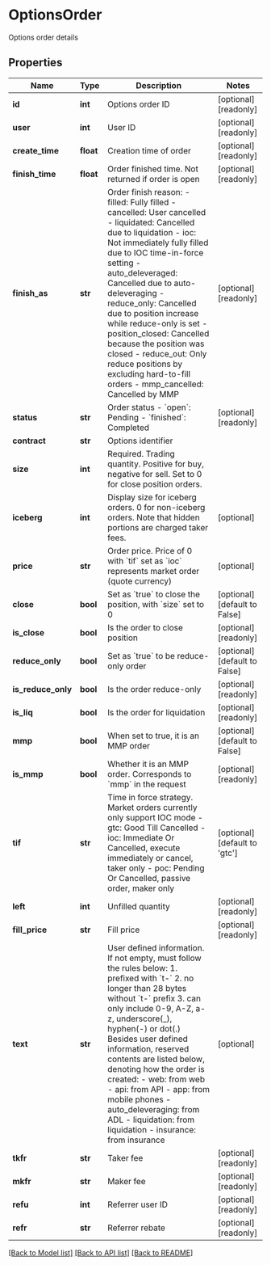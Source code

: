 # OptionsOrder

Options order details
## Properties
Name | Type | Description | Notes
------------ | ------------- | ------------- | -------------
**id** | **int** | Options order ID | [optional] [readonly] 
**user** | **int** | User ID | [optional] [readonly] 
**create_time** | **float** | Creation time of order | [optional] [readonly] 
**finish_time** | **float** | Order finished time. Not returned if order is open | [optional] [readonly] 
**finish_as** | **str** | Order finish reason:  - filled: Fully filled - cancelled: User cancelled - liquidated: Cancelled due to liquidation - ioc: Not immediately fully filled due to IOC time-in-force setting - auto_deleveraged: Cancelled due to auto-deleveraging - reduce_only: Cancelled due to position increase while reduce-only is set - position_closed: Cancelled because the position was closed - reduce_out: Only reduce positions by excluding hard-to-fill orders - mmp_cancelled: Cancelled by MMP | [optional] [readonly] 
**status** | **str** | Order status  - &#x60;open&#x60;: Pending - &#x60;finished&#x60;: Completed | [optional] [readonly] 
**contract** | **str** | Options identifier | 
**size** | **int** | Required. Trading quantity. Positive for buy, negative for sell. Set to 0 for close position orders. | 
**iceberg** | **int** | Display size for iceberg orders. 0 for non-iceberg orders. Note that hidden portions are charged taker fees. | [optional] 
**price** | **str** | Order price. Price of 0 with &#x60;tif&#x60; set as &#x60;ioc&#x60; represents market order (quote currency) | [optional] 
**close** | **bool** | Set as &#x60;true&#x60; to close the position, with &#x60;size&#x60; set to 0 | [optional] [default to False]
**is_close** | **bool** | Is the order to close position | [optional] [readonly] 
**reduce_only** | **bool** | Set as &#x60;true&#x60; to be reduce-only order | [optional] [default to False]
**is_reduce_only** | **bool** | Is the order reduce-only | [optional] [readonly] 
**is_liq** | **bool** | Is the order for liquidation | [optional] [readonly] 
**mmp** | **bool** | When set to true, it is an MMP order | [optional] [default to False]
**is_mmp** | **bool** | Whether it is an MMP order. Corresponds to &#x60;mmp&#x60; in the request | [optional] [readonly] 
**tif** | **str** | Time in force strategy. Market orders currently only support IOC mode  - gtc: Good Till Cancelled - ioc: Immediate Or Cancelled, execute immediately or cancel, taker only - poc: Pending Or Cancelled, passive order, maker only | [optional] [default to 'gtc']
**left** | **int** | Unfilled quantity | [optional] [readonly] 
**fill_price** | **str** | Fill price | [optional] [readonly] 
**text** | **str** | User defined information. If not empty, must follow the rules below:  1. prefixed with &#x60;t-&#x60; 2. no longer than 28 bytes without &#x60;t-&#x60; prefix 3. can only include 0-9, A-Z, a-z, underscore(_), hyphen(-) or dot(.) Besides user defined information, reserved contents are listed below, denoting how the order is created:  - web: from web - api: from API - app: from mobile phones - auto_deleveraging: from ADL - liquidation: from liquidation - insurance: from insurance  | [optional] 
**tkfr** | **str** | Taker fee | [optional] [readonly] 
**mkfr** | **str** | Maker fee | [optional] [readonly] 
**refu** | **int** | Referrer user ID | [optional] [readonly] 
**refr** | **str** | Referrer rebate | [optional] [readonly] 

[[Back to Model list]](../README.md#documentation-for-models) [[Back to API list]](../README.md#documentation-for-api-endpoints) [[Back to README]](../README.md)


